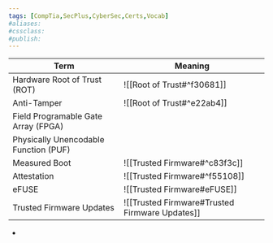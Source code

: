 ```yaml
---
tags: [CompTia,SecPlus,CyberSec,Certs,Vocab]
#aliases:
#cssclass:
#publish:
---
```

| Term                                  | Meaning                       |
| ------------------------------------- | ----------------------------- |
| Hardware Root of Trust (ROT)          | ![[Root of Trust#^f30681]]    |
| Anti-Tamper                           | ![[Root of Trust#^e22ab4]]    |
| Field Programable Gate Array (FPGA)   |                               |
| Physically Unencodable Function (PUF) |                               |
| Measured Boot                         | ![[Trusted Firmware#^c83f3c]] |
| Attestation                           | ![[Trusted Firmware#^f55108]] |
| eFUSE                                 | ![[Trusted Firmware#eFUSE]]   |
| Trusted Firmware Updates              | ![[Trusted Firmware#Trusted Firmware Updates]]                              |

-